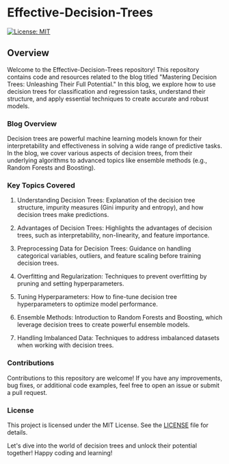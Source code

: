 # Effective-Decision-Trees

[![License: MIT](https://img.shields.io/badge/License-MIT-blue.svg)](https://opensource.org/licenses/MIT)

## Overview

Welcome to the Effective-Decision-Trees repository! This repository contains code and resources related to the blog titled "Mastering Decision Trees: Unleashing Their Full Potential." In this blog, we explore how to use decision trees for classification and regression tasks, understand their structure, and apply essential techniques to create accurate and robust models.

### Blog Overview

Decision trees are powerful machine learning models known for their interpretability and effectiveness in solving a wide range of predictive tasks. In the blog, we cover various aspects of decision trees, from their underlying algorithms to advanced topics like ensemble methods (e.g., Random Forests and Boosting).

### Key Topics Covered

1. Understanding Decision Trees: Explanation of the decision tree structure, impurity measures (Gini impurity and entropy), and how decision trees make predictions.

2. Advantages of Decision Trees: Highlights the advantages of decision trees, such as interpretability, non-linearity, and feature importance.

3. Preprocessing Data for Decision Trees: Guidance on handling categorical variables, outliers, and feature scaling before training decision trees.

4. Overfitting and Regularization: Techniques to prevent overfitting by pruning and setting hyperparameters.

5. Tuning Hyperparameters: How to fine-tune decision tree hyperparameters to optimize model performance.

6. Ensemble Methods: Introduction to Random Forests and Boosting, which leverage decision trees to create powerful ensemble models.

7. Handling Imbalanced Data: Techniques to address imbalanced datasets when working with decision trees.


### Contributions

Contributions to this repository are welcome! If you have any improvements, bug fixes, or additional code examples, feel free to open an issue or submit a pull request.

### License

This project is licensed under the MIT License. See the [LICENSE](LICENSE) file for details.

Let's dive into the world of decision trees and unlock their potential together! Happy coding and learning!



